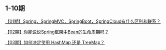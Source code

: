 ## 1-10期

<a href="https://mp.weixin.qq.com/s?__biz=MzUyNDkzNzczNQ==&tempkey=MTA3MF9BTWlaUjR1bUR1WnJlbFdhODZYZTFybTRQR2JDaWdxVXAtcnZFRno5WFhtNUdjWFU3Z0o1VVA3OFU0UUNjMG5NUm83eWFUUjVvTWJsMVFhbDF5Qnd0d2FOQ1dKNzRUMWRTVkRPbGNnWERldWMtTFZYNGhlOF96a2FWenFOOHhFMkhmNlE5R01OaVF0b3ZTSUZleHdsUTQyS210Z1ZoT0ZRNHJOcXhBfn4%3D&chksm=7a271c144d5095025b360fbfa0250eb2e7e36b92b7c97963cfc25cddb1bdfb6ad433d1e51772#rd">【01期】Spring，SpringMVC，SpringBoot，SpringCloud有什么区别和联系？</a>

<a href="https://mp.weixin.qq.com/s?__biz=MzUyNDkzNzczNQ==&mid=2247492536&idx=3&sn=e92f61cd862c7687183e9075b3c4597c&chksm=fa271cd0cd5095c69d0499296b42457569dfc7a77aa12767c4c8249d17f574341693029b7383&token=909974146&lang=zh_CN#rd">【02期】你能说说Spring框架中Bean的生命周期吗？</a>

<a href="https://mp.weixin.qq.com/s?__biz=MzUyNDkzNzczNQ==&mid=2247492564&idx=3&sn=9f57b6a74830f1db816e0ef37fb466be&chksm=fa271cbccd5095aa965c8fdfc3a5a39a5d3611b7ff0ed706081accca50f13d7e21147da03a43&token=1743137442&lang=zh_CN#rd">【03期】如何决定使用 HashMap 还是 TreeMap？</a>
